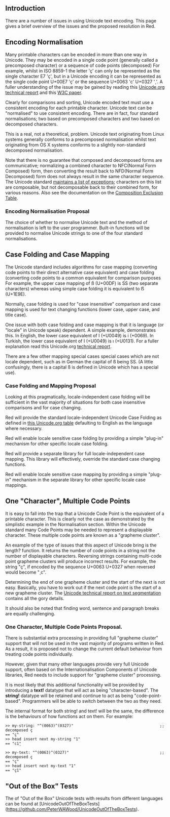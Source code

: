 ## Introduction
There are a number of issues in using Unicode text encoding. This page gives a brief overview of the issues and the proposed resolution in Red.

## Encoding Normalisation
Many printable characters can be encoded in more than one way in Unicode. They may be encoded in a single code point (generally called a precomposed character) or a sequence of code points (decomposed) For example, whilst in ISO 8859-1 the letter 'ç' can only be represented as the single character E7 'ç', but in a Unicode encoding it can be represented as the single code point U+00E7 'ç' or the sequence U+0063 'c' U+0327 '¸'. A fuller understanding of the issue may be gained by reading this [Unicode.org technical report](http://unicode.org/reports/tr15/) and this [W3C paper](http://www.w3.org/TR/charmod-norm/).

Clearly for comparisons and sorting, Unicode encoded text must use a consistent encoding for each printable character. Unicode text can be "normalised" to use consistent encoding. There are in fact, four standard normalisations; two based on precomposed characters and two based on decomposed characters.

This is a real, not a theoretical, problem. Unicode text originating from Linux systems generally conforms to a precomposed normalisation whilst text originating from OS X systems conforms to a slightly non-standard decomposed normalisation.

Note that there is no guarantee that composed and decomposed forms are communicative; normalizing a combined character to NFC(Normal Form Composed) form, then converting the result back to NFD(Normal Form Decomposed) form does not always result in the same character sequence. The Unicode standard [maintains a list of exceptions](http://www.unicode.org/Public/UCD/latest/ucd/CompositionExclusions.txt); characters on this list are composable, but not decomposable back to their combined form, for various reasons. Also see the documentation on the [Composition Exclusion Table](http://www.unicode.org/reports/tr15/#Primary_Exclusion_List_Table).

### Encoding Normalisation Proposal
The choice of whether to normalise Unicode text and the method of normalisation is left to the user programmer. Built-in functions will be provided to normalise Unicode strings to one of the four standard normalisations.

## Case Folding and Case Mapping

The Unicode standard includes algorithms for case mapping (converting code points to their direct alternative case equivalent) and case folding (converting code points to a common equivalent for comparison purposes For example, the upper case mapping of ß (U+00DF) is SS (two separate characters) whereas using simple case folding it is equivalent to ẞ (U+1E9E).

Normally, case folding is used for "case insensitive" comparison and case mapping is used for text changing functions (lower case, upper case, and title case). 

One issue with both case folding and case mapping is that it is language (or "locale" in Unicode speak) dependent. A simple example, demonstrates this. In English, the lower case equivalent of I (+U0049) is i (+0069). In Turkish, the lower case equivalent of I (+U0049) is ı (+U0131). For a fuller explanation read this Unicode.org [technical report](http://unicode.org/reports/tr21/tr21-5.html).

There are a few other mapping special cases special cases which are not locale dependent, such as in German the capital of ß being SS. (A little confusingly, there is a capital ß is defined in Unicode which has a special use).

### Case Folding and Mapping Proposal
Looking at this pragmatically, locale-independent case folding will be sufficient in the vast majority of situations for both case insensitive comparisons and for case changing.

Red will provide the standard locale-independent Unicode Case Folding as defined in [this Unicode.org table](http://www.unicode.org/Public/7.0.0/ucd/CaseFolding.txt) defaulting to English as the language where necessary.

Red will enable locale sensitive case folding  by providing a simple "plug-in" mechanism for other specific locale case folding.

Red will provide a separate library for full locale-independent case mapping. This library will effectively, override the standard case changing functions.

Red will enable locale sensitive case mapping by providing a simple "plug-in" mechanism in the separate library for other specific locale case mappings. 

## One "Character", Multiple Code Points 
It is easy to fall into the trap that a Unicode Code Point is the equivalent of a printable character. This is clearly not the case as demonstrated by the simplistic example in the Normalisation section. Within the Unicode standard many Code Points may be needed to represent a displayable character. These multiple code points are known as a "grapheme cluster".

An example of the type of issues that this aspect of Unicode bring is the length? function. It returns the number of code points in a string not the number of displayable characters. Reversing strings containing multi-code point grapheme clusters will produce incorrect results. For example, the string "ç", if encoded by the sequence U+0063 U+0327 when reversed would become "¸c".

Determining the end of one grapheme cluster and the start of the next is not easy. Basically, you have to work out if the next code point is the start of a new grapheme cluster. The [Unicode technical report on text segmentation](http://www.unicode.org/reports/tr29) contains all the gory details. 

It should also be noted that finding word, sentence and paragraph breaks are equally challenging.

### One Character, Multiple Code Points Proposal.
There is substantial extra processing in providing full "grapheme cluster" support that will not be used in the vast majority of programs written in Red. As a result, it is proposed not to change the current default behaviour from treating code points individually.

However, given that many other languages provide very full Unicode support, often based on the Internationalisation Components of Unicode libraries, Red needs to include support for "grapheme cluster" processing.

It is most likely that this additional functionality will be provided by introducing a **text!** datatype that will act as being "character-based". The **string!** datatype will be retained and continue to act as being "code-point-based". Programmers will be able to switch between the two as they need.

The internal format for both string! and text! will be the same, the difference is the behaviours of how functions act on them. For example:

```red
>> my-string: "^(0063)^(0327)"                                      ;; decomposed ç
== "ç"
>> head insert next my-string "1"
== "c1̧"

>> my-text: "^(0063)^(0327)"                                        ;; decomposed ç
== "ç"
>> head insert next my-text "1"
== "ç1"
```

## "Out of the Box" Tests
The of "Out of the Box" Unicode tests with results from different languages can be found at [UnicodeOutOfTheBoxTests] (https://github.com/PeterWAWood/UnicodeOutOfTheBoxTests).